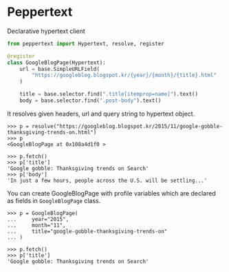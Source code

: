 # Peppertext

Declarative hypertext client

```python
from peppertext import Hypertext, resolve, register

@register
class GoogleBlogPage(Hypertext):
    url = base.SimpleURLField(
        "https://googleblog.blogspot.kr/{year}/{month}/{title}.html"
    )

    title = base.selector.find(".title[itemprop=name]").text()
    body = base.selector.find(".post-body").text()

```

It resolves given headers, url and query string to hypertext object.

```
>>> p = resolve("https://googleblog.blogspot.kr/2015/11/google-gobble-thanksgiving-trends-on.html")
>>> p
<GoogleBlogPage at 0x108a4d1f0 >

>>> p.fetch()
>>> p['title']
'Google gobble: Thanksgiving trends on Search'
>>> p['body']
'In just a few hours, people across the U.S. will be settling...'
```

You can create GoogleBlogPage with profile variables which are declared as
fields in `GoogleBlogPage` class.

```
>>> p = GoogleBlogPage(
...     year="2015",
...     month="11",
...     title="google-gobble-thanksgiving-trends-on"
... )

>>> p.fetch()
>>> p['title']
'Google gobble: Thanksgiving trends on Search'
```
